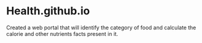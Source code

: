 # Health.github.io
Created a web portal that will identify the category of food and calculate the calorie and other nutrients facts present in it.
